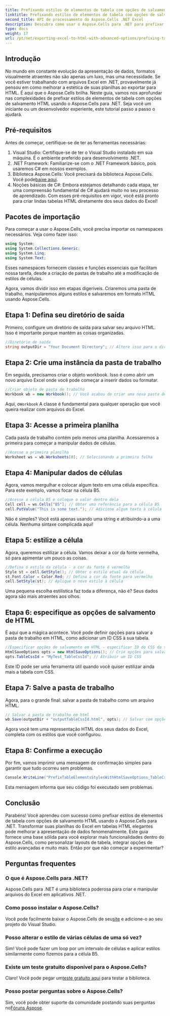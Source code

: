 ```yaml
---
title: Prefixando estilos de elementos de tabela com opções de salvamento em HTML
linktitle: Prefixando estilos de elementos de tabela com opções de salvamento em HTML
second_title: API de processamento do Aspose.Cells .NET Excel
description: Descubra como usar o Aspose.Cells para .NET para prefixar estilos de tabela em HTML, aprimorando suas exportações do Excel com exemplos passo a passo.
type: docs
weight: 17
url: /pt/net/exporting-excel-to-html-with-advanced-options/prefixing-table-elements-styles/
---
```

## Introdução
No mundo em constante evolução da apresentação de dados, formatos visualmente atraentes não são apenas um luxo, mas uma necessidade. Se você estiver trabalhando com arquivos Excel em .NET, provavelmente já pensou em como melhorar a estética de suas planilhas ao exportar para HTML. É aqui que o Aspose.Cells brilha. Neste guia, vamos nos aprofundar nas complexidades de prefixar estilos de elementos de tabela com opções de salvamento HTML usando o Aspose.Cells para .NET. Seja você um iniciante ou um desenvolvedor experiente, este tutorial passo a passo o ajudará.
## Pré-requisitos
Antes de começar, certifique-se de ter as ferramentas necessárias:
1. Visual Studio: Certifique-se de ter o Visual Studio instalado em sua máquina. É o ambiente preferido para desenvolvimento .NET.
2. .NET Framework: Familiarize-se com o .NET Framework básico, pois usaremos C# em nossos exemplos.
3.  Biblioteca Aspose.Cells: Você precisará da biblioteca Aspose.Cells. Você pode[baixe aqui](https://releases.aspose.com/cells/net/).
4. Noções básicas de C#: Embora estejamos detalhando cada etapa, ter uma compreensão fundamental de C# ajudará muito no seu processo de aprendizado.
Com esses pré-requisitos em vigor, você está pronto para criar lindas tabelas HTML diretamente dos seus dados do Excel!
## Pacotes de importação
Para começar a usar o Aspose.Cells, você precisa importar os namespaces necessários. Veja como fazer isso:
```csharp
using System;
using System.Collections.Generic;
using System.Linq;
using System.Text;
```
Esses namespaces fornecem classes e funções essenciais que facilitam nossa tarefa, desde a criação de pastas de trabalho até a modificação de estilos de células.

Agora, vamos dividir isso em etapas digeríveis. Criaremos uma pasta de trabalho, manipularemos alguns estilos e salvaremos em formato HTML usando Aspose.Cells.
## Etapa 1: Defina seu diretório de saída
Primeiro, configure um diretório de saída para salvar seu arquivo HTML. Isso é importante porque mantém as coisas organizadas.
```csharp
//Diretório de saída
string outputDir = "Your Document Directory"; // Altere isso para o diretório de saída desejado
```
## Etapa 2: Crie uma instância da pasta de trabalho
Em seguida, precisamos criar o objeto workbook. Isso é como abrir um novo arquivo Excel onde você pode começar a inserir dados ou formatar.
```csharp
//Criar objeto de pasta de trabalho
Workbook wb = new Workbook(); // Você acabou de criar uma nova pasta de trabalho na memória
```
 Aqui, o`Workbook` A classe é fundamental para qualquer operação que você queira realizar com arquivos do Excel. 
## Etapa 3: Acesse a primeira planilha
Cada pasta de trabalho contém pelo menos uma planilha. Acessaremos a primeira para começar a manipular dados de células.
```csharp
//Acesse a primeira planilha
Worksheet ws = wb.Worksheets[0]; // Selecionando a primeira folha
```
## Etapa 4: Manipular dados de células
Agora, vamos mergulhar e colocar algum texto em uma célula específica. Para este exemplo, vamos focar na célula B5.
```csharp
//Acesse a célula B5 e coloque o valor dentro dela
Cell cell = ws.Cells["B5"]; // Obter uma referência para a célula B5
cell.PutValue("This is some text."); // Adicione algum texto à célula
```
Não é simples? Você está apenas usando uma string e atribuindo-a a uma célula. Nenhuma sintaxe complicada aqui!
## Etapa 5: estilize a célula
Agora, queremos estilizar a célula. Vamos deixar a cor da fonte vermelha, só para apimentar um pouco as coisas.
```csharp
//Defina o estilo da célula - a cor da fonte é vermelha
Style st = cell.GetStyle(); // Obter o estilo atual da célula
st.Font.Color = Color.Red; // Defina a cor da fonte para vermelho
cell.SetStyle(st); // Aplique o novo estilo à célula
```
Uma pequena escolha estilística faz toda a diferença, não é? Seus dados agora são mais atraentes aos olhos.
## Etapa 6: especifique as opções de salvamento de HTML
É aqui que a mágica acontece. Você pode definir opções para salvar a pasta de trabalho em HTML, como adicionar um ID CSS à sua tabela.
```csharp
//Especificar opções de salvamento em HTML - especificar ID do CSS da tabela
HtmlSaveOptions opts = new HtmlSaveOptions(); // Crie opções para salvar nosso HTML
opts.TableCssId = "MyTest_TableCssId"; // Atribuir um ID CSS
```
Este ID pode ser uma ferramenta útil quando você quiser estilizar ainda mais a tabela com CSS.
## Etapa 7: Salve a pasta de trabalho
Agora, para o grande final: salvar a pasta de trabalho como um arquivo HTML. 
```csharp
// Salvar a pasta de trabalho em html
wb.Save(outputDir + "outputTableCssId.html", opts); // Salvar com opções aplicadas
```
Agora você tem uma representação HTML dos seus dados do Excel, completa com os estilos que você configurou.
## Etapa 8: Confirme a execução
Por fim, vamos imprimir uma mensagem de confirmação simples para garantir que tudo ocorreu sem problemas.
```csharp
Console.WriteLine("PrefixTableElementsStylesWithHtmlSaveOptions_TableCssIdProperty executed successfully.");
```
Esta mensagem informa que seu código foi executado sem problemas.
## Conclusão
Parabéns! Você aprendeu com sucesso como prefixar estilos de elementos de tabela com opções de salvamento HTML usando o Aspose.Cells para .NET. Transformar suas planilhas do Excel em tabelas HTML elegantes pode melhorar a apresentação de dados fenomenalmente. Este guia fornece uma base sólida para você explorar mais funcionalidades dentro do Aspose.Cells, como personalizar layouts de tabela, integrar opções de estilo avançadas e muito mais. Então por que não começar a experimentar?
## Perguntas frequentes
### O que é Aspose.Cells para .NET?  
Aspose.Cells para .NET é uma biblioteca poderosa para criar e manipular arquivos do Excel em aplicativos .NET.
### Como posso instalar o Aspose.Cells?  
 Você pode facilmente baixar o Aspose.Cells de seu[site](https://releases.aspose.com/cells/net/) e adicione-o ao seu projeto do Visual Studio.
### Posso alterar o estilo de várias células de uma só vez?  
Sim! Você pode fazer um loop por um intervalo de células e aplicar estilos similarmente como fizemos para a célula B5.
### Existe um teste gratuito disponível para o Aspose.Cells?  
 Claro! Você pode pegar um[teste gratuito aqui](https://releases.aspose.com/) para testar a biblioteca.
### Posso postar perguntas sobre o Aspose.Cells?  
Sim, você pode obter suporte da comunidade postando suas perguntas no[Fóruns Aspose](https://forum.aspose.com/c/cells/9).